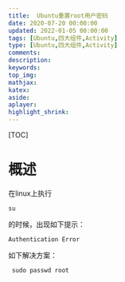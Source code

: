 ```yaml
---
title:  Ubuntu重置root用户密码
date: 2020-07-20 00:00:00
updated: 2022-01-05 00:00:00
tags: [Ubuntu,四大组件,Activity]
type: [Ubuntu,四大组件,Activity]
comments:  
description:  
keywords:  
top_img:
mathjax:
katex:
aside:
aplayer:
highlight_shrink:
---
```


[TOC]

# 概述

在linux上执行

```
su
```

的时候，出现如下提示：

```shell
Authentication Error
```





如下解决方案：

```shell
 sudo passwd root
```







